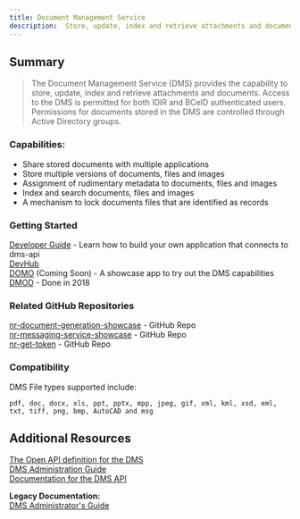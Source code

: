 ```yaml
---
title: Document Management Service  
description:  Store, update, index and retrieve attachments and documents.   
---   
```


## Summary
> The Document Management Service (DMS) provides the capability to store, update, index and retrieve attachments and documents. Access to the DMS is permitted for both IDIR and BCeID authenticated users. Permissions for documents stored in the DMS are controlled through Active Directory groups.

### Capabilities:

 * Share stored documents with multiple applications
 * Store multiple versions of documents, files and images
 * Assignment of rudimentary metadata to documents, files and images
 * Index and search documents, files and images
 * A mechanism to lock documents files that are identified as records

### Getting Started

[Developer Guide](https://www.github.com/bcgov/nr-document-management-showcase/readme.md) - Learn how to build your own application that connects to dms-api  
[DevHub](https://developer.gov.bc.ca)  
[DOMO](https://domo-master-jcyvmi-dev.pathfinder.gov.bc.ca) (Coming Soon) - A showcase app to try out the DMS capabilities  
[DMOD](https://dmod.pathfinder.gov.bc.ca) - Done in 2018  

### Related GitHub Repositories
[nr-document-generation-showcase](https://github.com/bcgov/nr-document-generation-showcase) - GitHub Repo   
[nr-messaging-service-showcase](https://github.com/bcgov/nr-messaging-service-showcase) - GitHub Repo   
[nr-get-token](https://github.com/bcgov/nr-get-token) - GitHub Repo   

### Compatibility  

DMS File types supported include:   

``` pdf, doc, docx, xls, ppt, pptx, mpp, jpeg, gif, xml, kml, xsd, eml, txt, tiff, png, bmp, AutoCAD and msg ```

## Additional Resources

[The Open API definition for the DMS](https://apistore.nrs.gov.bc.ca/store/apis/info?provider=admin&version=v1&name=dms-api)  
[DMS Administration Guide](./admin-guide.md)  
[Documentation for the DMS API](https://apps.nrs.gov.bc.ca/int/confluence/display/DO/dms-api)  

**Legacy Documentation:**  
[DMS Administrator's Guide](https://apps.nrs.gov.bc.ca/int/confluence/pages/viewpage.action?pageId=14909703)   

